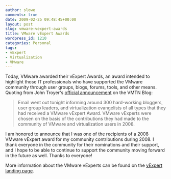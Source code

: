 ```yaml
---
author: slowe
comments: true
date: 2009-02-25 09:48:45+00:00
layout: post
slug: vmware-vexpert-awards
title: VMware vExpert Awards
wordpress_id: 1210
categories: Personal
tags:
- vExpert
- Virtualization
- VMware
---
```


Today, VMware awarded their vExpert Awards, an award intended to highlight those IT professionals who have supported the VMware community through user groups, blogs, forums, tools, and other means. Quoting from John Troyer's [official announcement](http://blogs.vmware.com/vmtn/2009/02/vmware-vexpert-awards.html) on the VMTN Blog:

>Email went out tonight informing around 300 hard-working bloggers, user group leaders, and virtualization evangelists of all types that they had received a VMware vExpert Award. VMware vExperts were chosen on the basis of the contributions they had made to the community of VMware and virtualization users in 2008.

I am honored to announce that I was one of the recipients of a 2008 VMware vExpert award for my community contributions during 2008. I thank everyone in the community for their nominations and their support, and I hope to be able to continue to support the community moving forward in the future as well. Thanks to everyone!

More information about the VMware vExperts can be found on the [vExpert landing page](http://www.vmware.com/communities/vexpert/).

